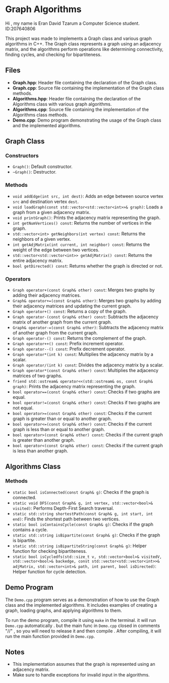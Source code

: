 
# Graph Algorithms
Hi , my name is Eran David Tzarum a Computer Science student.
ID:207640806

This project was made to implements a Graph class and various graph algorithms in C++. The Graph class represents a graph using an adjacency matrix, and the algorithms perform operations like determining connectivity, finding cycles, and checking for bipartiteness.

## Files

- **Graph.hpp**: Header file containing the declaration of the Graph class.
- **Graph.cpp**: Source file containing the implementation of the Graph class methods.
- **Algorithms.hpp**: Header file containing the declaration of the Algorithms class with various graph algorithms.
- **Algorithms.cpp**: Source file containing the implementation of the Algorithms class methods.
- **Demo.cpp**: Demo program demonstrating the usage of the Graph class and the implemented algorithms.

## Graph Class

### Constructors

- `Graph()`: Default constructor.
- `~Graph()`: Destructor.

### Methods

- `void addEdge(int src, int dest)`: Adds an edge between source vertex `src` and destination vertex `dest`.
- `void loadGraph(const std::vector<std::vector<int>>& graph)`: Loads a graph from a given adjacency matrix.
- `void printGraph()`: Prints the adjacency matrix representing the graph.
- `int getNumVertices() const`: Returns the number of vertices in the graph.
- `std::vector<int> getNeighbors(int vertex) const`: Returns the neighbors of a given vertex.
- `int getAdjMatrix(int current, int neighbor) const`: Returns the weight of the edge between two vertices.
- `std::vector<std::vector<int>> getAdjMatrix() const`: Returns the entire adjacency matrix.
- `bool getDirected() const`: Returns whether the graph is directed or not.

### Operators

- `Graph operator+(const Graph& other) const`: Merges two graphs by adding their adjacency matrices.
- `Graph& operator+=(const Graph& other)`: Merges two graphs by adding their adjacency matrices and updating the current graph.
- `Graph operator+() const`: Returns a copy of the graph.
- `Graph operator-(const Graph& other) const`: Subtracts the adjacency matrix of another graph from the current graph.
- `Graph& operator-=(const Graph& other)`: Subtracts the adjacency matrix of another graph from the current graph.
- `Graph operator-() const`: Returns the complement of the graph.
- `Graph operator++() const`: Prefix increment operator.
- `Graph operator--() const`: Prefix decrement operator.
- `Graph operator*(int k) const`: Multiplies the adjacency matrix by a scalar.
- `Graph operator/(int k) const`: Divides the adjacency matrix by a scalar.
- `Graph operator*(const Graph& other) const`: Multiplies the adjacency matrices of two graphs.
- `friend std::ostream& operator<<(std::ostream& os, const Graph& graph)`: Prints the adjacency matrix representing the graph.
- `bool operator==(const Graph& other) const`: Checks if two graphs are equal.
- `bool operator!=(const Graph& other) const`: Checks if two graphs are not equal.
- `bool operator>=(const Graph& other) const`: Checks if the current graph is greater than or equal to another graph.
- `bool operator<=(const Graph& other) const`: Checks if the current graph is less than or equal to another graph.
- `bool operator>(const Graph& other) const`: Checks if the current graph is greater than another graph.
- `bool operator<(const Graph& other) const`: Checks if the current graph is less than another graph.


## Algorithms Class

### Methods

- `static bool isConnected(const Graph& g)`: Checks if the graph is connected.
- `static void DFS(const Graph& g, int vertex, std::vector<bool>& visited)`: Performs Depth-First Search traversal.
- `static std::string shortestPath(const Graph& g, int start, int end)`: Finds the shortest path between two vertices.
- `static bool isContainsCycle(const Graph& g)`: Checks if the graph contains a cycle.
- `static std::string isBipartite(const Graph& g)`: Checks if the graph is bipartite.
- `static std::string isBipartiteString(const Graph& g)`: Helper function for checking bipartiteness.
- `static bool isCycledfs(std::size_t v, std::vector<bool>& visitedV, std::vector<bool>& backedge, const std::vector<std::vector<int>>& adjMatrix, std::vector<int>& path, int parent, bool isDirected)`: Helper function for cycle detection.

## Demo Program

The `Demo.cpp` program serves as a demonstration of how to use the Graph class and the implemented algorithms. It includes examples of creating a graph, loading graphs, and applying algorithms to them.

To run the demo program, compile it using `make` in the terminal. it will run `Demo.cpp` automatically .
but the main func in `Demo.cpp` closed in comments "//" , so you will need to release it and then compile .
After compiling, it will run the main function provided in `Demo.cpp`.


## Notes

- This implementation assumes that the graph is represented using an adjacency matrix.
- Make sure to handle exceptions for invalid input in the algorithms.
